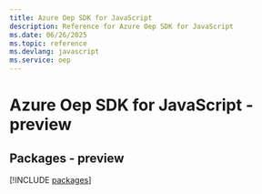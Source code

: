 ```yaml
---
title: Azure Oep SDK for JavaScript
description: Reference for Azure Oep SDK for JavaScript
ms.date: 06/26/2025
ms.topic: reference
ms.devlang: javascript
ms.service: oep
---
```

# Azure Oep SDK for JavaScript - preview
## Packages - preview
[!INCLUDE [packages](oep-index.md)]